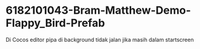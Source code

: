 # 6182101043-Bram-Matthew-Demo-Flappy_Bird-Prefab

Di Cocos editor pipa di background tidak jalan jika masih dalam startscreen
